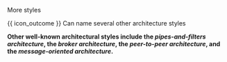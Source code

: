 <span id="title">More styles</span>

<span id="prereqs"></span>

<span id="outcomes">{{ icon_outcome }} Can name several other architecture styles</span>

<div id="body">

**Other well-known architectural styles include the _pipes-and-filters architecture_, the _broker architecture_, the _peer-to-peer architecture_, and the _message-oriented architecture_.**

</div>

<div id="extras">
  <include src="resources.md" />
</div>
